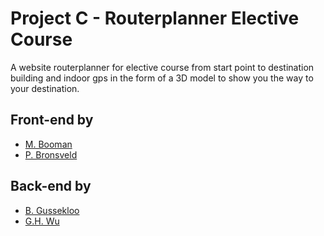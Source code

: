 # Project C - Routerplanner Elective Course
A website routerplanner for elective course from start point to destination building and indoor gps in the form of a 3D model to show you the way to your destination.

## Front-end by
* [M. Booman](https://github.com/Matthbo)
* [P. Bronsveld](https://github.com/Pedro-Bronsveld)

## Back-end by
* [B. Gussekloo](https://github.com/Bramgus12)
* [G.H. Wu](https://github.com/guanhaowu)